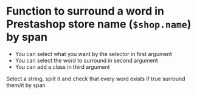 # Function to surround a word in Prestashop store name (`$shop.name`) by span

- You can select what you want by the selector in first argument
- You can select the word to surround in second argument
- You can add a class in third argument

Select a string, split it and check that every word exists if true surround them/it by span

